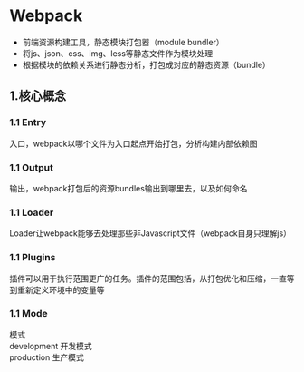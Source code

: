 # Webpack

- 前端资源构建工具，静态模块打包器（module bundler）
- 将js、json、css、img、less等静态文件作为模块处理
- 根据模块的依赖关系进行静态分析，打包成对应的静态资源（bundle）

## 1.核心概念

### 1.1 Entry

入口，webpack以哪个文件为入口起点开始打包，分析构建内部依赖图

### 1.1 Output

输出，webpack打包后的资源bundles输出到哪里去，以及如何命名

### 1.1 Loader

Loader让webpack能够去处理那些非Javascript文件（webpack自身只理解js）

### 1.1 Plugins

插件可以用于执行范围更广的任务。插件的范围包括，从打包优化和压缩，一直等到重新定义环境中的变量等

### 1.1 Mode

模式  
development 开发模式  
production 生产模式
